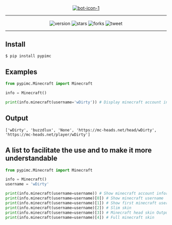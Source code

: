 <center><a href="https://github.com/lbeete"><img src="https://i.imgur.com/AREiNyC.png" alt="bot-icon-1" border="0"></a></center>

---
<div align="center">
  <a><img align="center" alt="version" src="https://img.shields.io/badge/Version-1.0-brightgreen"></a>
  <a><img align="center" alt="stars" src="https://img.shields.io/github/stars/lbeete/NamePY"></a>
  <a><img align="center" alt="forks" src="https://img.shields.io/github/forks/lbeete/NamePY"></a>
  <a><img align="center" alt="tweet" src="https://img.shields.io/twitter/url?url=https%3A%2F%2Fgithub.com%2Flbeete%2FNamePY"</a>
</div>

---

## Install
```
$ pip install pypimc
```

## Examples
```py
from pypimc.Minecraft import Minecraft

info = Minecraft()

print(info.minecraft(username='wDirty')) # Display minecraft account information on screen
```
## Output
```
['wDirty', 'buzzdlux', 'None', 'https://mc-heads.net/head/wDirty', 'https://mc-heads.net/player/wDirty']
```

## A list to facilitate the use and to make it more understandable

```py
from pypimc.Minecraft import Minecraft

info = Minecraft()
username = 'wDirty'

print(info.minecraft(username=username)) # Show minecraft account information in list
print(info.minecraft(username=username)[0]) # Show minecraft username
print(info.minecraft(username=username)[1]) # Show first minecraft username
print(info.minecraft(username=username)[2]) # Slim skin
print(info.minecraft(username=username)[3]) # Minecraft head skin Output example: https://mc-heads.net/head/wDirty
print(info.minecraft(username=username)[4]) # Full minecraft skin
```
